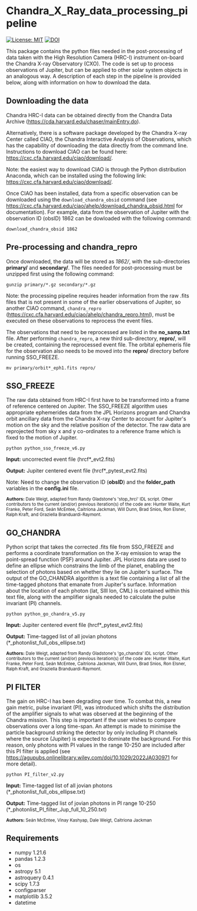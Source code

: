 # Chandra_X_Ray_data_processing_pipeline
[![License: MIT](https://img.shields.io/badge/License-MIT-yellow.svg)](https://opensource.org/licenses/MIT)
[![DOI](https://zenodo.org/badge/DOI/10.5281/zenodo.5657141.svg)](https://doi.org/10.5281/zenodo.5657141)

This package contains the python files needed in the post-processing of data taken with the High Resolution Camera (HRC-I) instrument on-board the Chandra X-ray Observatory (CXO). The code is set up to process observations of Jupiter, but can be applied to other solar system objects in an analogous way. A description of each step in the pipeline is provided below, along with information on how to download the data.

## Downloading the data

Chandra HRC-I data can be obtained directly from the Chandra Data Archive (https://cda.harvard.edu/chaser/mainEntry.do). 

Alternatively, there is a software package developed by the Chandra X-ray Center called CIAO, the Chandra Interactive Analysis of Observations, which has the capability of downloading the data directly from the command line. Instructions to download CIAO can be found here: https://cxc.cfa.harvard.edu/ciao/download/. 

Note: the easiest way to download CIAO is through the Python distribution Anaconda, which can be installed using the following link: https://cxc.cfa.harvard.edu/ciao/download/.

Once CIAO has been installed, data from a specific observation can be downloaded using the ```download_chandra_obsid``` command (see https://cxc.cfa.harvard.edu/ciao/ahelp/download_chandra_obsid.html for documentation).  For example, data from the observation of Jupiter with the observation ID (obsID) 1862 can be dowloaded with the following command:

```shell
download_chandra_obsid 1862
```
## Pre-processing and chandra_repro

Once downloaded, the data will be stored as *1862/*, with the sub-directories **primary/** and **secondary/**. The files needed for post-processing must be unzipped first using the following command:

```shell
gunzip primary/*.gz secondary/*.gz
```

Note: the processing pipeline requires header information from the raw .fits files that is not present in some of the earlier observations of Jupiter, so another CIAO command, ```chandra_repro``` (https://cxc.cfa.harvard.edu/ciao/ahelp/chandra_repro.html), must be executed on these observations to reprocess the event files. 

The observations that need to be reprocessed are listed in the **no_samp.txt** file. After performing ```chandra_repro```, a new third sub-directory, **repro/**, will be created, containing the reprocessed event file. The orbital ephemeris file for the observation also needs to be moved into the **repro/** directory before running SSO_FREEZE. 

```shell
mv primary/orbit*_eph1.fits repro/
``` 

## SSO_FREEZE
The raw data obtained from HRC-I first have to be transformed into a frame of reference centered on Jupiter. The SSO_FREEZE algorithm uses appropriate ephemerides data from the JPL Horizons program and Chandra orbit ancillary data from the Chandra X-ray Center to account for Jupiter's motion on the sky and the relative position of the detector. The raw data are reprojected from sky x and y co-ordinates to a reference frame which is fixed to the motion of Jupiter.

```shell
python python_sso_freeze_v6.py
``` 

**Input:** uncorrected event file (hrcf*_evt2.fits)

**Output:** Jupiter centered event file (hrcf*_pytest_evt2.fits)

Note: Need to change the observation ID (**obsID**) and the **folder_path** variables in the **config.ini** file.

<sub>**Authors:** Dale Weigt, adapted from Randy Gladstone's 'stop_hrci' IDL script. Other contributors to the current (and/or) previous iteration(s) of the code are: Hunter Waite, Kurt Franke, Peter Ford, Seán McEntee, Caitríona Jackman, Will Dunn, Brad Snios, Ron Elsner, Ralph Kraft, and Graziella Branduardi-Raymont.</sub>

## GO_CHANDRA
Python script that takes the corrected .fits file from SSO_FREEZE and performs a coordinate transformation on the X-ray emission to wrap the point-spread function (PSF) around Jupiter. JPL Horizons data are used to define an ellipse which constrains the limb of the planet, enabling the selection of photons based on whether they lie on Jupiter's surface. The output of the GO_CHANDRA algorithm is a text file containing a list of all the time-tagged photons that emanate from Jupiter's surface. Information about the location of each photon (lat, SIII lon, CML) is contained within this text file, along with the amplifier signals needed to calculate the pulse invariant (PI) channels.

```shell
python python_go_chandra_v5.py
```

**Input:** Jupiter centered event file (hrcf*_pytest_evt2.fits)

**Output:** Time-tagged list of all jovian photons (*_photonlist_full_obs_ellipse.txt)

<sub>**Authors:** Dale Weigt, adapted from Randy Gladstone's 'go_chandra' IDL script. Other contributors to the current (and/or) previous iteration(s) of the code are: Hunter Waite, Kurt Franke, Peter Ford, Seán McEntee, Caitríona Jackman, Will Dunn, Brad Snios, Ron Elsner, Ralph Kraft, and Graziella Branduardi-Raymont.</sub>

## PI FILTER
The gain on HRC-I has been degrading over time. To combat this, a new gain metric, pulse invariant (PI), was introduced which shifts the distribution of the amplifier signals to what was observed at the beginning of the Chandra mission. This step is important if the user wishes to compare observations over a long time-span. An attempt is made to minimise the particle background striking the detector by only including PI channels where the source (Jupiter) is expected to dominate the background. For this reason, only photons with PI values in the range 10-250 are included after this PI filter is applied (see https://agupubs.onlinelibrary.wiley.com/doi/10.1029/2022JA030971 for more detail).

```shell
python PI_filter_v2.py
```

**Input:** Time-tagged list of all jovian photons (*_photonlist_full_obs_ellipse.txt)

**Output:** Time-tagged list of jovian photons in PI range 10-250 (*_photonlist_PI_filter_Jup_full_10_250.txt)

<sub>**Authors:** Seán McEntee, Vinay Kashyap, Dale Weigt, Caitriona Jackman</sub>

## Requirements
* numpy 1.21.6
* pandas 1.2.3
* os 
* astropy 5.1
* astroquery 0.4.1
* scipy 1.7.3
* configparser
* matplotlib 3.5.2
* datetime

